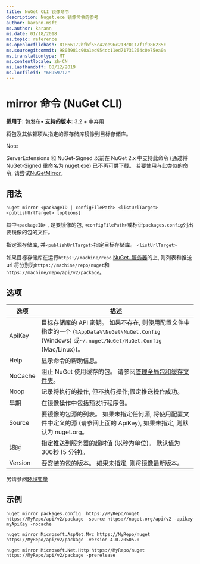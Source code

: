 ```yaml
---
title: NuGet CLI 镜像命令
description: Nuget.exe 镜像命令的参考
author: karann-msft
ms.author: karann
ms.date: 01/18/2018
ms.topic: reference
ms.openlocfilehash: 81866172bfbf55c42ee96c213c0117f1f986235c
ms.sourcegitcommit: 9803981c90a1ed954dc11ed71731264c0e75ea0a
ms.translationtype: MT
ms.contentlocale: zh-CN
ms.lasthandoff: 08/12/2019
ms.locfileid: "68959712"
---
```

# <a name="mirror-command-nuget-cli"></a>mirror 命令 (NuGet CLI)

**适用于:** 包发布&bullet; **支持的版本:** 3.2 + 中弃用

将包及其依赖项从指定的源存储库镜像到目标存储库。

> [!NOTE]
> ServerExtensions 和 NuGet-Signed 以前在 NuGet 2.x 中支持此命令 (通过将 NuGet-Signed 重命名为 nuget.exe) 已不再可供下载。 若要使用与此类似的命令, 请尝试[NuGetMirror](https://www.nuget.org/packages/NuGetMirror/)。

## <a name="usage"></a>用法

```cli
nuget mirror <packageID | configFilePath> <listUrlTarget> <publishUrlTarget> [options]
```

其中`<packageID>` , 是要镜像的包, `<configFilePath>`或标识`packages.config`列出要镜像的包的文件。

指定源存储库, 并`<publishUrlTarget>`指定目标存储库。 `<listUrlTarget>`

如果目标存储库在运行`https://machine/repo` [NuGet. 服务器](../../hosting-packages/nuget-server.md)的上, 则列表和推送 url 将分别为`https://machine/repo/nuget`和`https://machine/repo/api/v2/package`。

## <a name="options"></a>选项

| 选项 | 描述 |
| --- | --- |
| ApiKey | 目标存储库的 API 密钥。 如果不存在, 则使用配置文件中指定的一个 (`%AppData%\NuGet\NuGet.Config` (Windows) 或`~/.nuget/NuGet/NuGet.Config` (Mac/Linux))。 |
| Help | 显示命令的帮助信息。 |
| NoCache | 阻止 NuGet 使用缓存的包。 请参阅[管理全局包和缓存文件夹](../../consume-packages/managing-the-global-packages-and-cache-folders.md)。 |
| Noop | 记录将执行的操作, 但不执行操作;假定推送操作成功。 |
| 早期 | 在镜像操作中包括预发行程序包。 |
| Source | 要镜像的包源的列表。 如果未指定任何源, 将使用配置文件中定义的源 (请参阅上面的 ApiKey), 如果未指定, 则默认为 nuget.org。 |
| 超时 | 指定推送到服务器的超时值 (以秒为单位)。 默认值为300秒 (5 分钟)。 |
| Version | 要安装的包的版本。 如果未指定, 则将镜像最新版本。 |

另请参阅[环境变量](cli-ref-environment-variables.md)

## <a name="examples"></a>示例

```cli
nuget mirror packages.config  https://MyRepo/nuget https://MyRepo/api/v2/package -source https://nuget.org/api/v2 -apikey myApiKey -nocache

nuget mirror Microsoft.AspNet.Mvc https://MyRepo/nuget https://MyRepo/api/v2/package -version 4.0.20505.0

nuget mirror Microsoft.Net.Http https://MyRepo/nuget https://MyRepo/api/v2/package -prerelease
```
